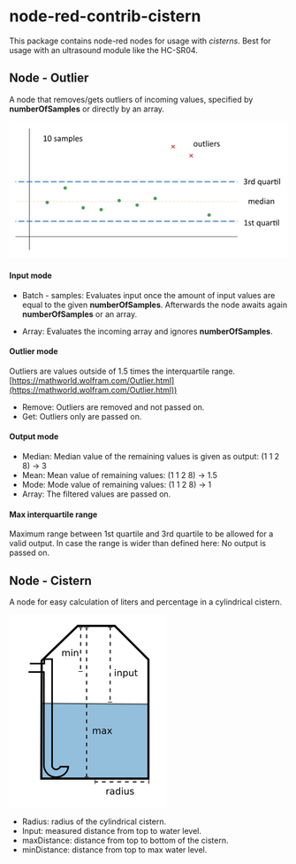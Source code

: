 # node-red-contrib-cistern

This package contains node-red nodes for usage with *cisterns*.
Best for usage with an ultrasound module like the HC-SR04. 

## Node - Outlier
A node that removes/gets outliers of incoming values, specified by **numberOfSamples** or directly by an array.

![](resources/outlier.png)

#### Input mode
- Batch - samples:
Evaluates input once the amount of input values are equal to the given **numberOfSamples**.
Afterwards the node awaits again **numberOfSamples** or an array.

- Array: Evaluates the incoming array and ignores **numberOfSamples**.

#### Outlier mode
 Outliers are values outside of 1.5 times the interquartile range. [https://mathworld.wolfram.com/Outlier.html](https://mathworld.wolfram.com/Outlier.html))

- Remove: Outliers are removed and not passed on.
- Get: Outliers only are passed on.

#### Output mode
- Median: Median value of the remaining values is given as output: (1 1 2 8) -> 3
- Mean: Mean value of remaining values: (1 1 2 8) -> 1.5
- Mode: Mode value of remaining values: (1 1 2 8) -> 1
- Array: The filtered values are passed on.

#### Max interquartile range
Maximum range between 1st quartile and 3rd quartile to be allowed for a valid output. In case the range is wider than defined here: No output is passed on.


## Node - Cistern
A node for easy calculation of liters and percentage in a cylindrical cistern.

![](resources/cistern.png)

- Radius: radius of the cylindrical cistern.
- Input: measured distance from top to water level.
- maxDistance: distance from top to bottom of the cistern.
- minDistance: distance from top to max water level.

